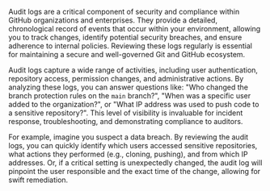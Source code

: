Audit logs are a critical component of security and compliance within GitHub organizations and enterprises. They provide a detailed, chronological record of events that occur within your environment, allowing you to track changes, identify potential security breaches, and ensure adherence to internal policies. Reviewing these logs regularly is essential for maintaining a secure and well-governed Git and GitHub ecosystem.

Audit logs capture a wide range of activities, including user authentication, repository access, permission changes, and administrative actions. By analyzing these logs, you can answer questions like: "Who changed the branch protection rules on the `main` branch?", "When was a specific user added to the organization?", or "What IP address was used to push code to a sensitive repository?". This level of visibility is invaluable for incident response, troubleshooting, and demonstrating compliance to auditors.

For example, imagine you suspect a data breach. By reviewing the audit logs, you can quickly identify which users accessed sensitive repositories, what actions they performed (e.g., cloning, pushing), and from which IP addresses. Or, if a critical setting is unexpectedly changed, the audit log will pinpoint the user responsible and the exact time of the change, allowing for swift remediation.